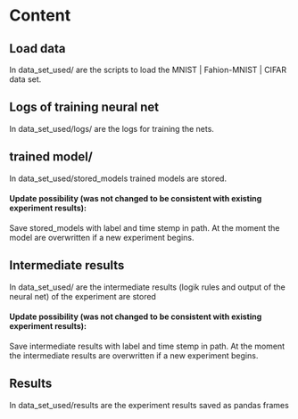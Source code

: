 # Content 
## Load data 
In  data_set_used/ are the scripts to load the MNIST | Fahion-MNIST | CIFAR data set. 
## Logs of training neural net
In data_set_used/logs/ are the logs for training the nets.
## trained model/ 
In data_set_used/stored_models trained models are stored. 
 #### Update possibility (was not changed to be consistent with existing experiment results):
Save stored_models with label and time stemp in path.
At the moment the model are overwritten if a new experiment begins. 
## Intermediate results 
In data_set_used/ are the intermediate results (logik rules and output of the neural net)  of the experiment are stored
 #### Update possibility (was not changed to be consistent with existing experiment results):
Save intermediate results with label and time stemp in path.
At the moment the intermediate results are overwritten if a new experiment begins. 

## Results 
In data_set_used/results are the experiment results saved as pandas frames 